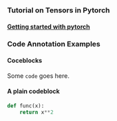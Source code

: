 ### Tutorial on Tensors in Pytorch 

#### [Getting started with pytorch](https://pytorch.org/get-started/locally/)


### Code Annotation Examples

#### Coceblocks

Some `code` goes here.  

#### A plain codeblock 

```py title="Quadratic function" linenums="1" hl_lines="1"
def func(x):
    return x**2
```

